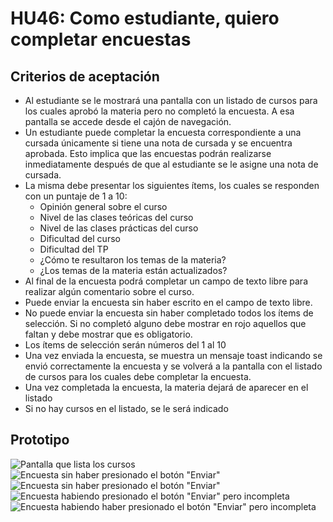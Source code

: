 # HU46: Como estudiante, quiero completar encuestas

## Criterios de aceptación
- Al estudiante se le mostrará una pantalla con un listado de cursos para los cuales aprobó la materia pero no completó la encuesta. A esa pantalla se accede desde el cajón de navegación.
- Un estudiante puede completar la encuesta correspondiente a una cursada únicamente si tiene una nota de cursada y se encuentra aprobada. Esto implica que las encuestas podrán realizarse inmediatamente después de que al estudiante se le asigne una nota de cursada.
- La misma debe presentar los siguientes ítems, los cuales se responden con un puntaje de 1 a 10:
    - Opinión general sobre el curso
    - Nivel de las clases teóricas del curso
    - Nivel de las clases prácticas del curso
    - Dificultad del curso
    - Dificultad del TP
    - ¿Cómo te resultaron los temas de la materia?
    - ¿Los temas de la materia están actualizados?
- Al final de la encuesta podrá completar un campo de texto libre para realizar algún comentario sobre el curso.
- Puede enviar la encuesta sin haber escrito en el campo de texto libre.
- No puede enviar la encuesta sin haber completado todos los ítems de selección. Si no completó alguno debe mostrar en rojo aquellos que faltan y debe mostrar que es obligatorio.
- Los ítems de selección serán números del 1 al 10
- Una vez enviada la encuesta, se muestra un mensaje toast indicando se envió correctamente la encuesta y se volverá a la pantalla con el listado de cursos para los cuales debe completar la encuesta.
- Una vez completada la encuesta, la materia dejará de aparecer en el listado
- Si no hay cursos en el listado, se le será indicado

## Prototipo
![Pantalla que lista los cursos](./prototipos/pantalla_cursos_encuesta.png)
![Encuesta sin haber presionado el botón "Enviar"](./prototipos/pantalla_encuesta_1.png)
![Encuesta sin haber presionado el botón "Enviar"](./prototipos/pantalla_encuesta_2.png)
![Encuesta habiendo presionado el botón "Enviar" pero incompleta](./prototipos/pantalla_encuesta_3.png)
![Encuesta habiendo haber presionado el botón "Enviar" pero incompleta](./prototipos/pantalla_encuesta_4.png)
